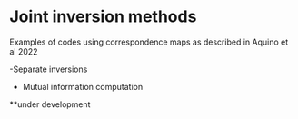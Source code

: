 # Joint inversion methods
Examples of codes using correspondence maps as described in Aquino et al 2022 

-Separate inversions 
- Mutual information computation 



**under development 
